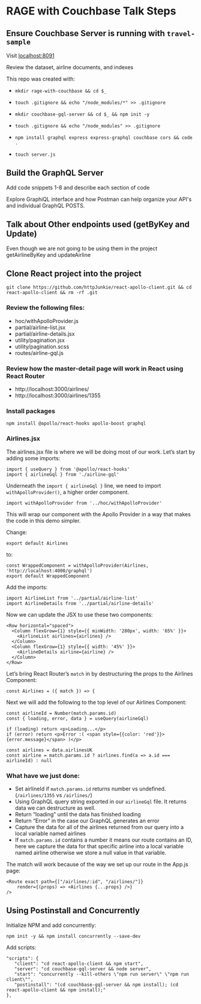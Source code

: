 # RAGE with Couchbase Talk Steps

## Ensure Couchbase Server is running with `travel-sample`

Visit [localhost:8091](https://localhost:8091)

Review the dataset, airline documents, and indexes

This repo was created with:

-     mkdir rage-with-couchbase && cd $_
-     touch .gitignore && echo "/node_modules/*" >> .gitignore
-     mkdir couchbase-gql-server && cd $_ && npm init -y
-     touch .gitignore && echo "/node_modules" >> .gitignore
-     npm install graphql express express-graphql couchbase cors && code .
-     touch server.js

## Build the GraphQL Server

Add code snippets 1-8 and describe each section of code

Explore GraphiQL interface and how Postman can help organize your API's and individual GraphQL POSTS.

## Talk about Other endpoints used (getByKey and Update)

Even though we are not going to be using them in the project getAirlineByKey and updateAirline

## Clone React project into the project

    git clone https://github.com/httpJunkie/react-apollo-client.git && cd react-apollo-client && rm -rf .git

### Review the following files:

- hoc/withApolloProvider.js
- partial/airline-list.jsx
- partial/airline-details.jsx
- utility/pagination.jsx
- utility/pagination.scss
- routes/airline-gql.js

### Review how the master-detail page will work in React using React Router

- http://localhost:3000/airlines/
- http://localhost:3000/airlines/1355

### Install packages

    npm install @apollo/react-hooks apollo-boost graphql

### Airlines.jsx

The airlines.jsx file is where we will be doing most of our work. Let’s start by adding some imports:

    import { useQuery } from '@apollo/react-hooks'
    import { airlineGql } from './airline-gql'

Underneath the `import { airlineGql }` line, we need to import `withApolloProvider()`, a higher order component.

    import withApolloProvider from '../hoc/withApolloProvider'

This will wrap our component with the Apollo Provider in a way that makes the code in this demo simpler.

Change:

    export default Airlines

to:

    const WrappedComponent = withApolloProvider(Airlines, 'http://localhost:4000/graphql')
    export default WrappedComponent

Add the imports:

    import AirlineList from '../partial/airline-list'
    import AirlineDetails from '../partial/airline-details'

Now we can update the JSX to use these two components:

    <Row horizontal="spaced">
      <Column flexGrow={1} style={{ minWidth: '280px', width: '65%' }}>
        <AirlineList airlines={airlines} />
      </Column>
      <Column flexGrow={1} style={{ width: '45%' }}>
        <AirlineDetails airline={airline} />
      </Column>
    </Row>

Let’s bring React Router’s `match` in by destructuring the props to the Airlines Component:

    const Airlines = ({ match }) => {

Next we will add the following to the top level of our Airlines Component:

    const airlineId = Number(match.params.id)
    const { loading, error, data } = useQuery(airlineGql)

    if (loading) return <p>Loading...</p>
    if (error) return <p>Error :( <span style={{color: 'red'}}>{error.message}</span> )</p>

    const airlines = data.airlinesUK
    const airline = match.params.id ? airlines.find(a => a.id === airlineId) : null

### What have we just done:

- Set airlineId if `match.params.id` returns number vs undefined.
   (`/airlines/1355` vs `/airlines/`)
- Using GraphQL query string exported in our `airlineGql` file. It returns data we can destructure as well.
- Return “loading” until the data has finished loading
- Return “Error” in the case our GraphQL generates an error
- Capture the data for all of the airlines returned from our query into a local variable named airlines
- If `match.params.id` contains a number it means our route contains an ID, here we capture the data for that specific airline into a local variable named airline otherwise we store a null value in that variable.

The match will work because of the way we set up our route in the App.js page:

    <Route exact path={["/airlines/:id", "/airlines/"]}
        render={(props) => <Airlines {...props} />}
    />

## Using Postinstall and Concurrently

Initialize NPM and add concurrently:

    npm init -y && npm install concurrently --save-dev

Add scripts:

    "scripts": {
       "client": "cd react-apollo-client && npm start",
       "server": "cd couchbase-gql-server && node server",
       "start": "concurrently --kill-others \"npm run server\" \"npm run client\"",
       "postinstall": "(cd couchbase-gql-server && npm install); (cd react-apollo-client && npm install);"
    },

